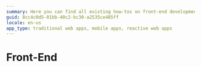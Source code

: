 ```yaml
---
summary: Here you can find all existing how-tos on front-end development.
guid: 8cc4c0d5-01bb-40c2-bc30-a2535ce485ff
locale: en-us
app_type: traditional web apps, mobile apps, reactive web apps
---
```


# Front-End
